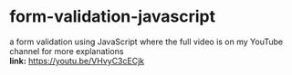 # form-validation-javascript
a form validation using JavaScript where the full video is on my YouTube channel for more explanations <br>
**link:** https://youtu.be/VHvyC3cECjk
